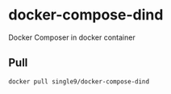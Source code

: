 # docker-compose-dind

Docker Composer in docker container

## Pull

    docker pull single9/docker-compose-dind

